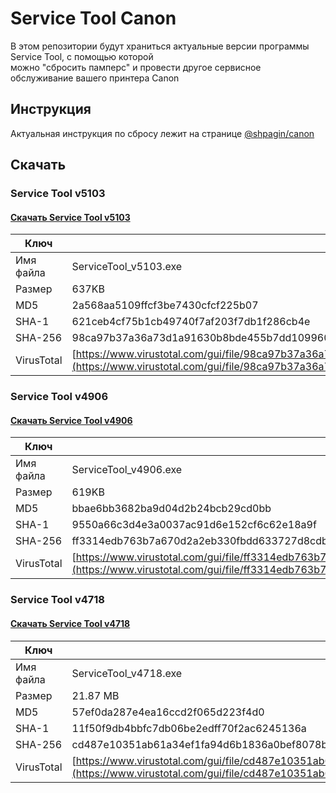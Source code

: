# Service Tool Canon
В этом репозитории будут храниться актуальные версии программы Service Tool, с помощью которой \
можно "сбросить памперс" и провести другое сервисное обслуживание вашего принтера Canon
## Инструкция
Актуальная инструкция по сбросу лежит на странице [@shpagin/canon](https://teletype.in/@shpagin/canon)
## Скачать
### Service Tool v5103
#### [Скачать Service Tool v5103](https://github.com/shpgn/service_tool_canon/releases/download/ServiceTool_v5103/ServiceTool_v5103.zip)
| Ключ | Значение |
| ---- | -------- |
| Имя файла | ServiceTool_v5103.exe |
| Размер | 637KB |
| MD5 |	2a568aa5109ffcf3be7430cfcf225b07 |
| SHA-1	| 621ceb4cf75b1cb49740f7af203f7db1f286cb4e |
| SHA-256	| 98ca97b37a36a73d1a91630b8bde455b7dd109960073a0369295e34be6317c48 |
| VirusTotal | [https://www.virustotal.com/gui/file/98ca97b37a36a73d1a91630b8bde455b7d...](https://www.virustotal.com/gui/file/98ca97b37a36a73d1a91630b8bde455b7dd109960073a0369295e34be6317c48) |
### Service Tool v4906
#### [Скачать Service Tool v4906](https://github.com/shpgn/service_tool_canon/releases/download/ServiceTool_v4906/ServiceTool_v4906.zip)
| Ключ | Значение |
| ---- | -------- |
| Имя файла | ServiceTool_v4906.exe |
| Размер | 619KB |
| MD5	| bbae6bb3682ba9d04d2b24bcb29cd0bb |
| SHA-1	| 9550a66c3d4e3a0037ac91d6e152cf6c62e18a9f |
| SHA-256	| ff3314edb763b7a670d2a2eb330fbdd633727d8cdb7e53534075d9c32eb8e991 |
| VirusTotal | [https://www.virustotal.com/gui/file/ff3314edb763b7a670d2a2eb330fbdd6337...](https://www.virustotal.com/gui/file/ff3314edb763b7a670d2a2eb330fbdd633727d8cdb7e53534075d9c32eb8e991) |
### Service Tool v4718
#### [Скачать Service Tool v4718](https://github.com/shpgn/service_tool_canon/releases/download/ServiceTool/ServiceTool_v4718.zip)
| Ключ | Значение |
| ---- | -------- |
| Имя файла | ServiceTool_v4718.exe |
| Размер | 21.87 MB |
| MD5	| 57ef0da287e4ea16ccd2f065d223f4d0 |
| SHA-1	| 11f50f9db4bbfc7db06be2edff70f2ac6245136a |
| SHA-256	| cd487e10351ab61a34ef1fa94d6b1836a0bef8078bc0c299d336c69080263bec |
| VirusTotal | [https://www.virustotal.com/gui/file/cd487e10351ab61a34ef1fa94d6b1836a0b...](https://www.virustotal.com/gui/file/cd487e10351ab61a34ef1fa94d6b1836a0bef8078bc0c299d336c69080263bec) |
